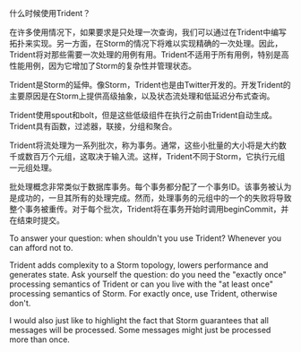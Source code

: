 什么时候使用Trident？

在许多使用情况下，如果要求是只处理一次查询，我们可以通过在Trident中编写拓扑来实现。另一方面，在Storm的情况下将难以实现精确的一次处理。因此，Trident将对那些需要一次处理的用例有用。Trident不适用于所有用例，特别是高性能用例，因为它增加了Storm的复杂性并管理状态。

Trident是Storm的延伸。像Storm，Trident也是由Twitter开发的。开发Trident的主要原因是在Storm上提供高级抽象，以及状态流处理和低延迟分布式查询。

Trident使用spout和bolt，但是这些低级组件在执行之前由Trident自动生成。 Trident具有函数，过滤器，联接，分组和聚合。

Trident将流处理为一系列批次，称为事务。通常，这些小批量的大小将是大约数千或数百万个元组，这取决于输入流。这样，Trident不同于Storm，它执行元组一元组处理。

批处理概念非常类似于数据库事务。每个事务都分配了一个事务ID。该事务被认为是成功的，一旦其所有的处理完成。然而，处理事务的元组中的一个的失败将导致整个事务被重传。对于每个批次，Trident将在事务开始时调用beginCommit，并在结束时提交。

To answer your question: when shouldn't you use Trident? Whenever you can afford not to.

Trident adds complexity to a Storm topology, lowers performance and generates state. Ask yourself the question: do you need the "exactly once" processing semantics of Trident or can you live with the "at least once" processing semantics of Storm. For exactly once, use Trident, otherwise don't.

I would also just like to highlight the fact that Storm guarantees that all messages will be processed. Some messages might just be processed more than once.
